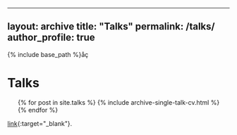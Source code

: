

---
layout: archive
title: "Talks"
permalink: /talks/
author_profile: true
---

{% include base_path %}åç


Talks
======
  <ul>{% for post in site.talks %}
    {% include archive-single-talk-cv.html %}
  {% endfor %}</ul>
  
[link](www...){:target="\_blank"}.
